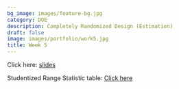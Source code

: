 ```yaml
---
bg_image: images/feature-bg.jpg
category: DOE
description: Completely Randomized Design (Estimation)
draft: false
image: images/portfolio/work5.jpg
title: Week 5
---
```


Click here: [slides](/slides/L5_DOE.html)

Studentized Range Statistic table: [Click here](/table/533_Unit3_TF.pdf)
